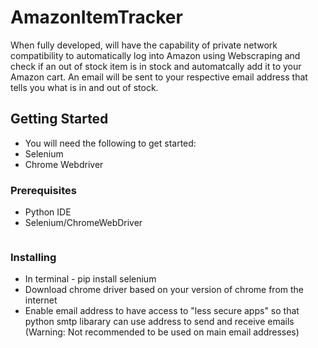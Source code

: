 # AmazonItemTracker
When fully developed, will have the capability of private network compatibility to automatically log into Amazon using Webscraping and check if an out of stock item is in stock and automatcally add it to your Amazon cart. An email will be sent to your respective email address that tells you what is in and out of stock.
## Getting Started

* You will need the following to get started:
* Selenium
* Chrome Webdriver

### Prerequisites

* Python IDE
* Selenium/ChromeWebDriver

```

```

### Installing

* In terminal - pip install selenium
* Download chrome driver based on your version of chrome from the internet
* Enable email address to have access to "less secure apps" so that python smtp libarary can use address to send and receive emails (Warning: Not recommended to be used on main email addresses)

```
